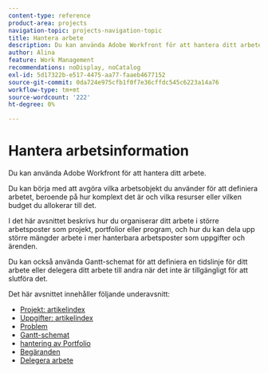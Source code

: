 ```yaml
---
content-type: reference
product-area: projects
navigation-topic: projects-navigation-topic
title: Hantera arbete
description: Du kan använda Adobe Workfront för att hantera ditt arbete. Du kan börja med att avgöra vilka arbetsobjekt du använder för att definiera arbetet, beroende på hur komplext det är och vilka resurser eller vilken budget du allokerar till det. I det här avsnittet beskrivs hur du organiserar ditt arbete i större arbetsposter som projekt, portfolior eller program, och hur du kan dela upp större mängder arbete i mer hanterbara arbetsposter som uppgifter och ärenden. Du kan också använda Gantt-schemat för att definiera en tidslinje för ditt arbete eller delegera ditt arbete till andra när det inte är tillgängligt för att slutföra det.
author: Alina
feature: Work Management
recommendations: noDisplay, noCatalog
exl-id: 5d17322b-e517-4475-aa77-faaeb4677152
source-git-commit: 0da724e975cfb1f0f7e36cffdc545c6223a14a76
workflow-type: tm+mt
source-wordcount: '222'
ht-degree: 0%

---
```


# Hantera arbetsinformation

Du kan använda Adobe Workfront för att hantera ditt arbete.

Du kan börja med att avgöra vilka arbetsobjekt du använder för att definiera arbetet, beroende på hur komplext det är och vilka resurser eller vilken budget du allokerar till det.

I det här avsnittet beskrivs hur du organiserar ditt arbete i större arbetsposter som projekt, portfolior eller program, och hur du kan dela upp större mängder arbete i mer hanterbara arbetsposter som uppgifter och ärenden.

Du kan också använda Gantt-schemat för att definiera en tidslinje för ditt arbete eller delegera ditt arbete till andra när det inte är tillgängligt för att slutföra det.

Det här avsnittet innehåller följande underavsnitt:

* [Projekt: artikelindex](../manage-work/projects/projects-overview.md)
* [Uppgifter: artikelindex](../manage-work/tasks/tasks-overview.md)
* [Problem](../manage-work/issues/issues-overview.md)
* [Gantt-schemat](../manage-work/gantt-chart/the-gantt-chart.md)
* [hantering av Portfolio](../manage-work/portfolios/portfolio-management-overview.md)
* [Begäranden](../manage-work/requests/requests-overview.md)
* [Delegera arbete](../manage-work/delegate-work/delegate-work.md)
